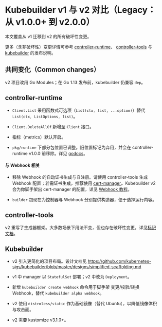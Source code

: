 # Kubebuilder v1 与 v2 对比（Legacy：从 v1.0.0+ 到 v2.0.0）

本文覆盖从 v1 迁移到 v2 的所有破坏性变更。

更多（含非破坏性）变更详情可参考
[controller-runtime](https://github.com/kubernetes-sigs/controller-runtime/releases)、
[controller-tools](https://github.com/kubernetes-sigs/controller-tools/releases)
与 [kubebuilder](https://github.com/kubernetes-sigs/kubebuilder/releases)
的发布说明。

## 共同变化（Common changes）

v2 项目改用 Go Modules；在 Go 1.13 发布前，kubebuilder 仍兼容 `dep`。

## controller-runtime

- `Client.List` 采用函数式可选项（`List(ctx, list, ...option)`）替代 `List(ctx, ListOptions, list)`。
- `Client.DeleteAllOf` 新增至 `Client` 接口。

- 指标（metrics）默认开启。

- `pkg/runtime` 下部分包位置已调整，旧位置标记为弃用，并会在 controller-runtime v1.0.0 前移除。详见 [godocs][pkg-runtime-godoc]。

#### 与 Webhook 相关

- 移除 Webhook 的自动证书生成与自注册。请使用 controller-tools 生成 Webhook 配置；若需证书生成，推荐使用
[cert-manager](https://github.com/cert-manager/cert-manager)。Kubebuilder v2 会为你脚手架出 cert-manager 的配置，详见
[Webhook 教程](/cronjob-tutorial/webhook-implementation.md)。

- `builder` 包现在为控制器与 Webhook 分别提供构造器，便于选择运行内容。

## controller-tools

v2 重写了生成器框架。大多数场景下用法不变，但也存在破坏性变更。详见[标记文档](/reference/markers.md)。

## Kubebuilder

- v2 引入更简化的项目布局。设计文档见
https://github.com/kubernetes-sigs/kubebuilder/blob/master/designs/simplified-scaffolding.md

- v1 中 manager 以 `StatefulSet` 部署；v2 中改为 `Deployment`。

- 新增 `kubebuilder create webhook` 命令用于脚手架 变更/校验/转换 Webhook，替代 `kubebuilder alpha webhook`。

- v2 使用 `distroless/static` 作为基础镜像（替代 Ubuntu），以降低镜像体积与攻击面。

- v2 需要 kustomize v3.1.0+。

[LeaderElectionRunable]: https://pkg.go.dev/sigs.k8s.io/controller-runtime/pkg/manager?tab=doc#LeaderElectionRunnable
[pkg-runtime-godoc]: https://pkg.go.dev/sigs.k8s.io/controller-runtime/pkg/runtime?tab=doc
